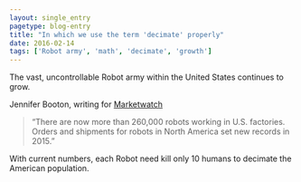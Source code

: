 ```yaml
---
layout: single_entry
pagetype: blog-entry
title: "In which we use the term 'decimate' properly"
date: 2016-02-14
tags: ['Robot army', 'math', 'decimate', 'growth']
---  
```

The vast, uncontrollable Robot army within the United States continues to grow.

Jennifer Booton, writing for [Marketwatch][1]

 >“There are now more than 260,000 robots working in U.S. factories. Orders and shipments for robots in North America set new records in 2015.”

With current numbers, each Robot need kill only 10 humans to decimate the American population.

[1]:http://www.marketwatch.com/story/there-are-now-260000-robots-working-in-us-factories-2016-02-10
